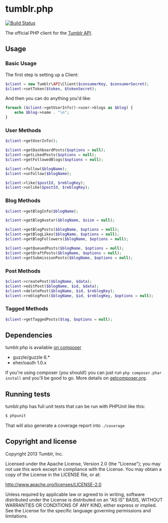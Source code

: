 # tumblr.php

[![Build Status](https://secure.travis-ci.org/tumblr/tumblr.php.png)](http://travis-ci.org/tumblr/tumblr.php)

The official PHP client for the
[Tumblr API](http://www.tumblr.com/docs/en/api/v2).

## Usage

### Basic Usage

The first step is setting up a Client:

``` php
$client = new Tumblr\API\Client($consumerKey, $consumerSecret);
$client->setToken($token, $tokenSecret);
```

And then you can do anything you'd like:

``` php
foreach ($client->getUserInfo()->user->blogs as $blog) {
	echo $blog->name . "\n";
}
```

### User Methods

``` php
$client->getUserInfo();

$client->getDashboardPosts($options = null);
$client->getLikedPosts($options = null);
$client->getFollowedBlogs($options = null);

$client->follow($blogName);
$client->unfollow($blogName);

$client->like($postId, $reblogKey);
$client->unlike($postId, $reblogKey);
```

### Blog Methods

``` php
$client->getBlogInfo($blogName);

$client->getBlogAvatar($blogName, $size = null);

$client->getBlogPosts($blogName, $options = null);
$client->getBlogLikes($blogName, $options = null);
$client->getBlogFollowers($blogName, $options = null);

$client->getQueuedPosts($blogName, $options = null);
$client->getDraftPosts($blogName, $options = null);
$client->getSubmissionPosts($blogName, $options = null);
```

### Post Methods

``` php
$client->createPost($blogName, $data);
$client->editPost($blogName, $id, $data);
$client->deletePost($blogName, $id, $reblogKey);
$client->reblogPost($blogName, $id, $reblogKey, $options = null);
```

### Tagged Methods

``` php
$client->getTaggedPosts($tag, $options = null);
```

## Dependencies

tumblr.php is available
[on composer](https://packagist.org/packages/tumblr/tumblr)

* guzzle/guzzle 6.*
* eher/oauth 1.0.x

If you're using composer (you should!) you can just run
`php composer.phar install` and you'll be good to go.  More details on
[getcomposer.org](http://getcomposer.org/).

## Running tests

tumblr.php has full unit tests that can be run with PHPUnit like this:

``` bash
$ phpunit
```

That will also generate a coverage report into `./coverage`

## Copyright and license

Copyright 2013 Tumblr, Inc.

Licensed under the Apache License, Version 2.0 (the "License"); you may not
use this work except in compliance with the License. You may obtain a copy of
the License in the LICENSE file, or at:

http://www.apache.org/licenses/LICENSE-2.0

Unless required by applicable law or agreed to in writing, software
distributed under the License is distributed on an "AS IS" BASIS, WITHOUT
WARRANTIES OR CONDITIONS OF ANY KIND, either express or implied. See the
License for the specific language governing permissions and limitations.
